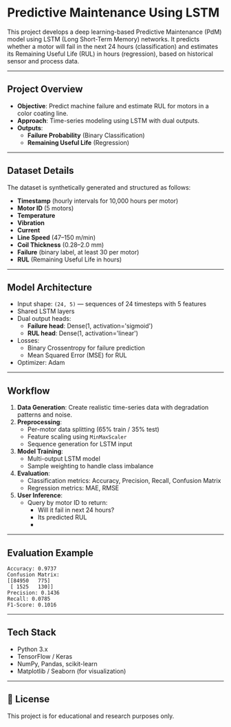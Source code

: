 
# Predictive Maintenance Using LSTM

This project develops a deep learning-based Predictive Maintenance (PdM) model using LSTM (Long Short-Term Memory) networks. It predicts whether a motor will fail in the next 24 hours (classification) and estimates its Remaining Useful Life (RUL) in hours (regression), based on historical sensor and process data.

---

## Project Overview

- **Objective**: Predict machine failure and estimate RUL for motors in a color coating line.
- **Approach**: Time-series modeling using LSTM with dual outputs.
- **Outputs**:
  - **Failure Probability** (Binary Classification)
  - **Remaining Useful Life** (Regression)

---

## Dataset Details

The dataset is synthetically generated and structured as follows:

- **Timestamp** (hourly intervals for 10,000 hours per motor)
- **Motor ID** (5 motors)
- **Temperature**
- **Vibration**
- **Current**
- **Line Speed** (47–150 m/min)
- **Coil Thickness** (0.28–2.0 mm)
- **Failure** (binary label, at least 30 per motor)
- **RUL** (Remaining Useful Life in hours)

---

## Model Architecture

- Input shape: `(24, 5)` — sequences of 24 timesteps with 5 features
- Shared LSTM layers
- Dual output heads:
  - **Failure head**: Dense(1, activation='sigmoid')
  - **RUL head**: Dense(1, activation='linear')
- Losses:
  - Binary Crossentropy for failure prediction
  - Mean Squared Error (MSE) for RUL
- Optimizer: Adam

---

## Workflow

1. **Data Generation**: Create realistic time-series data with degradation patterns and noise.
2. **Preprocessing**:
   - Per-motor data splitting (65% train / 35% test)
   - Feature scaling using `MinMaxScaler`
   - Sequence generation for LSTM input
3. **Model Training**:
   - Multi-output LSTM model
   - Sample weighting to handle class imbalance
4. **Evaluation**:
   - Classification metrics: Accuracy, Precision, Recall, Confusion Matrix
   - Regression metrics: MAE, RMSE
5. **User Inference**:
   - Query by motor ID to return:
     - Will it fail in next 24 hours?
     - Its predicted RUL
     - 
---

## Evaluation Example

```text
Accuracy: 0.9737
Confusion Matrix:
[[84950   775]
 [ 1525   130]]
Precision: 0.1436
Recall: 0.0785
F1-Score: 0.1016
```
---

## Tech Stack

- Python 3.x
- TensorFlow / Keras
- NumPy, Pandas, scikit-learn
- Matplotlib / Seaborn (for visualization)

---

## 📄 License

This project is for educational and research purposes only.
